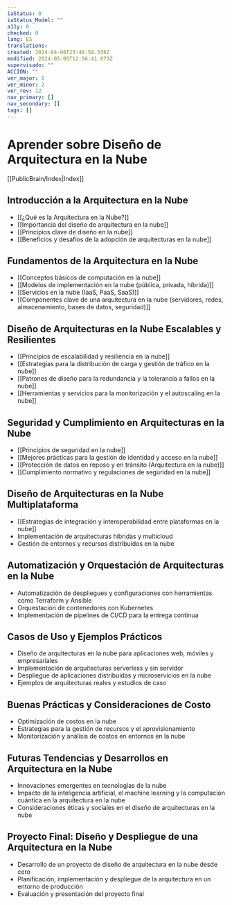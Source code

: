 ```yaml
---
iaStatus: 0
iaStatus_Model: ""
a11y: 0
checked: 0
lang: ES
translations: 
created: 2024-04-06T23:48:58.536Z
modified: 2024-05-05T12:56:41.073Z
supervisado: ""
ACCION: ""
ver_major: 0
ver_minor: 2
ver_rev: 12
nav_primary: []
nav_secondary: []
tags: []
---
```

# Aprender sobre Diseño de Arquitectura en la Nube

[[PublicBrain/Index|Index]]

## Introducción a la Arquitectura en la Nube
- [[¿Qué es la Arquitectura en la Nube?]]
- [[Importancia del diseño de arquitectura en la nube]]
- [[Principios clave de diseño en la nube]]
- [[Beneficios y desafíos de la adopción de arquitecturas en la nube]]

## Fundamentos de la Arquitectura en la Nube
- [[Conceptos básicos de computación en la nube]]
- [[Modelos de implementación en la nube (pública, privada, híbrida)]]
- [[Servicios en la nube (IaaS, PaaS, SaaS)]]
- [[Componentes clave de una arquitectura en la nube (servidores, redes, almacenamiento, bases de datos, seguridad)]]

## Diseño de Arquitecturas en la Nube Escalables y Resilientes
- [[Principios de escalabilidad y resiliencia en la nube]]
- [[Estrategias para la distribución de carga y gestión de tráfico en la nube]]
- [[Patrones de diseño para la redundancia y la tolerancia a fallos en la nube]]
- [[Herramientas y servicios para la monitorización y el autoscaling en la nube]]

## Seguridad y Cumplimiento en Arquitecturas en la Nube
- [[Principios de seguridad en la nube]]
- [[Mejores prácticas para la gestión de identidad y acceso en la nube]]
- [[Protección de datos en reposo y en tránsito (Arquitectura en la nube)]]
- [[Cumplimiento normativo y regulaciones de seguridad en la nube]]

## Diseño de Arquitecturas en la Nube Multiplataforma
- [[Estrategias de integración y interoperabilidad entre plataformas en la nube]]
- Implementación de arquitecturas híbridas y multicloud
- Gestión de entornos y recursos distribuidos en la nube

## Automatización y Orquestación de Arquitecturas en la Nube
- Automatización de despliegues y configuraciones con herramientas como Terraform y Ansible
- Orquestación de contenedores con Kubernetes
- Implementación de pipelines de CI/CD para la entrega continua

## Casos de Uso y Ejemplos Prácticos
- Diseño de arquitecturas en la nube para aplicaciones web, móviles y empresariales
- Implementación de arquitecturas serverless y sin servidor
- Despliegue de aplicaciones distribuidas y microservicios en la nube
- Ejemplos de arquitecturas reales y estudios de caso

## Buenas Prácticas y Consideraciones de Costo
- Optimización de costos en la nube
- Estrategias para la gestión de recursos y el aprovisionamiento
- Monitorización y análisis de costos en entornos en la nube

## Futuras Tendencias y Desarrollos en Arquitectura en la Nube
- Innovaciones emergentes en tecnologías de la nube
- Impacto de la inteligencia artificial, el machine learning y la computación cuántica en la arquitectura en la nube
- Consideraciones éticas y sociales en el diseño de arquitecturas en la nube

## Proyecto Final: Diseño y Despliegue de una Arquitectura en la Nube
- Desarrollo de un proyecto de diseño de arquitectura en la nube desde cero
- Planificación, implementación y despliegue de la arquitectura en un entorno de producción
- Evaluación y presentación del proyecto final

